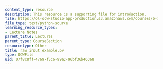 ```yaml
---
content_type: resource
description: This resource is a supporting file for introduction.
file: https://ol-ocw-studio-app-production.s3.amazonaws.com/courses/6-189-a-gentle-introduction-to-programming-using-python-january-iap-2011/07f8c8ff4769f5c699a296bf36b46368_raw_input_example.py
file_type: text/python-source
learning_resource_types:
- Lecture Notes
parent_title: Lectures
parent_type: CourseSection
resourcetype: Other
title: raw_input_example.py
type: OCWFile
uid: 07f8c8ff-4769-f5c6-99a2-96bf36b46368
---
```

